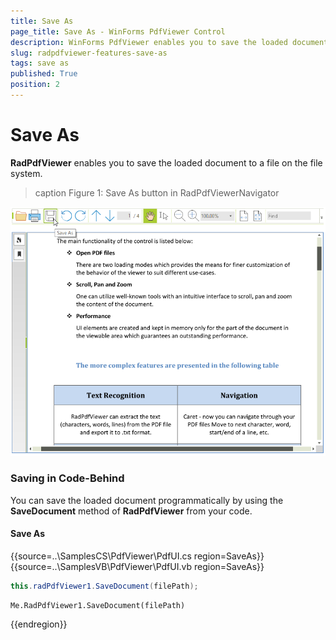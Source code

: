 ```yaml
---
title: Save As
page_title: Save As - WinForms PdfViewer Control
description: WinForms PdfViewer enables you to save the loaded document to a file on the file system.
slug: radpdfviewer-features-save-as
tags: save as
published: True
position: 2
---
```


# Save As

**RadPdfViewer** enables you to save the loaded document to a file on the file system.

>caption Figure 1: Save As button in RadPdfViewerNavigator

![pdfviewer-features-save-as 001](images/features-save-as001.png) 

### Saving in Code-Behind

You can save the loaded document programmatically by using the **SaveDocument** method of **RadPdfViewer** from your code.

#### Save As

{{source=..\SamplesCS\PdfViewer\PdfUI.cs region=SaveAs}} 
{{source=..\SamplesVB\PdfViewer\PdfUI.vb region=SaveAs}} 

````C#
this.radPdfViewer1.SaveDocument(filePath);

````
````VB.NET
Me.RadPdfViewer1.SaveDocument(filePath)

````

{{endregion}}